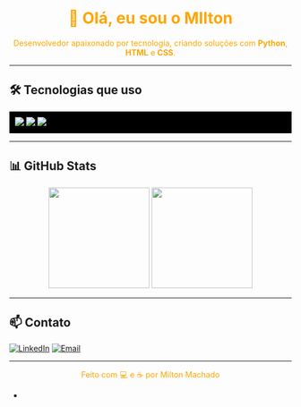 <h1 align="center" style="color:orange;">👋 Olá, eu sou o MIlton</h1>

<p align="center" style="color:orange;">
  Desenvolvedor apaixonado por tecnologia, criando soluções com <strong>Python</strong>, <strong>HTML</strong> e <strong>CSS</strong>.
</p>

---

## 🛠️ Tecnologias que uso

<div style="background-color:#000; padding:10px;">
  <img src="https://img.shields.io/badge/Python-FFD43B?style=for-the-badge&logo=python&logoColor=black" />
  <img src="https://img.shields.io/badge/HTML5-E34F26?style=for-the-badge&logo=html5&logoColor=white" />
  <img src="https://img.shields.io/badge/CSS3-1572B6?style=for-the-badge&logo=css3&logoColor=white" />
</div>

---

## 📊 GitHub Stats

<div align="center">
  <img height="180em" src="https://github-readme-stats.vercel.app/api?username=milton-04&show_icons=true&theme=darcula" />
  <img height="180em" src="https://github-readme-stats.vercel.app/api/top-langs/?username=milton-04&layout=compact&theme=radical" />
</div>

---



## 📫 Contato

[![LinkedIn](https://img.shields.io/badge/LinkedIn-laranja?style=flat&logo=linkedin&logoColor=white)](https://www.linkedin.com/in/seu-usuario)
[![Email](https://img.shields.io/badge/Email-laranja?style=flat&logo=gmail&logoColor=white)](mailto:seuemail@email.com)

---

<p align="center" style="color:orange;">Feito com 💻 e ☕ por Milton Machado </p>



- 
